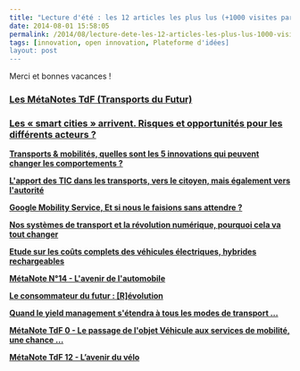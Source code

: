 ```yaml
---
title: "Lecture d'été : les 12 articles les plus lus (+1000 visites par article)"
date: 2014-08-01 15:58:05
permalink: /2014/08/lecture-dete-les-12-articles-les-plus-lus-1000-visites-par-article.html
tags: [innovation, open innovation, Plateforme d'idées]
layout: post
---
```


<p>Merci et bonnes vacances !</p> <h3><a href="https://gabrielplassat.github.io/transportsdufutur/les-metanotes-tdf-transports-du-futur" target="_blank">Les MétaNotes TdF (Transports du Futur)</a></h3> <h3><a href="https://gabrielplassat.github.io/transportsdufutur/2011/10/les-smart-cities-arrivent-risques-et-opportunites-pour-les-differents-acteurs.html" target="_blank">Les « smart cities » arrivent. Risques et opportunités pour les différents acteurs ?</a></h3> <p><a href="https://gabrielplassat.github.io/transportsdufutur/2011/09/transports-mobilites-quelles-sont-les-5-innovations-qui-peuvent-changer-les-comportements.html" target="_blank"><strong>Transports & mobilités, quelles sont les 5 innovations qui peuvent changer les comportements ?</strong></a></p> <p><a href="https://gabrielplassat.github.io/transportsdufutur/2011/03/lapport-des-tic-dans-les-transports-vers-le-citoyen-mais-egalement-vers-lautorite.html" target="_blank"><strong>L'apport des TIC dans les transports, vers le citoyen, mais également vers l'autorité</strong></a></p> <p><a href="https://gabrielplassat.github.io/transportsdufutur/2011/07/google-mobility-service-et-si-nous-le-faisions-sans-attendre-.html" target="_blank"><strong>Google Mobility Service, Et si nous le faisions sans attendre ?</strong></a></p> <p><a href="https://gabrielplassat.github.io/transportsdufutur/2012/04/nos-systemes-de-transport-et-la-revolution-numerique-pourquoi-cela-va-tout-changer.html" target="_blank"><strong>Nos systèmes de transport et la révolution numérique, pourquoi cela va tout changer</strong></a></p> <p><a href="https://gabrielplassat.github.io/transportsdufutur/2011/05/etude-sur-les-couts-complets-des-vehicules-electriques-hybrides-rechargeables.html" target="_blank"><strong>Etude sur les coûts complets des véhicules électriques, hybrides rechargeables</strong></a></p> <p><a href="https://gabrielplassat.github.io/transportsdufutur/2012/07/lavenir-de-lautomobile.html" target="_blank"><strong>MétaNote N°14 - L'avenir de l'automobile</strong></a></p> <p><a href="https://gabrielplassat.github.io/transportsdufutur/2011/10/le-consommateur-du-futur-revolution.html" target="_blank"><strong>Le consommateur du futur : [R]évolution</strong></a></p> <p><a href="https://gabrielplassat.github.io/transportsdufutur/2010/07/quand-le-yield-management-setendra-a-tous-les-modes-de-transport.html" target="_blank"><strong>Quand le yield management s'étendra à tous les modes de transport ...</strong></a></p> <p><a href="https://gabrielplassat.github.io/transportsdufutur/2009/11/le-passage-de-lobjet-vehicule-aux-services-de-mobilite-une-chance.html" target="_blank"><strong>MétaNote TdF 0 - Le passage de l'objet Véhicule aux services de mobilité, une chance ...</strong></a></p> <p><a href="https://gabrielplassat.github.io/transportsdufutur/2011/05/metanote-tdf-12-lavenir-du-velo.html" target="_blank"><strong>MétaNote TdF 12 - L’avenir du vélo</strong></a></p> <p> </p>
